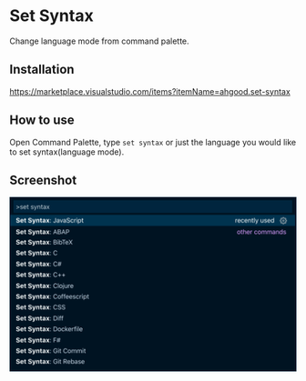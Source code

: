 # Set Syntax

Change language mode from command palette.

## Installation

https://marketplace.visualstudio.com/items?itemName=ahgood.set-syntax

## How to use

Open Command Palette, type `set syntax` or just the language you would like to set syntax(language mode).

## Screenshot

![Screenshot](https://github.com/ahgood/set-syntax/raw/master/screenshot.png)
